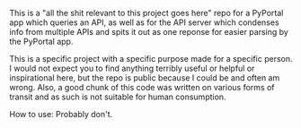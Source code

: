 This is a "all the shit relevant to this project goes here" repo for a PyPortal app which queries an API, as well as for the API server which condenses info from multiple APIs and spits it out as one reponse for easier parsing by the PyPortal app.

This is a specific project with a specific purpose made for a specific person. I would not expect you to find anything terribly useful or helpful or inspirational here, but the repo is public because I could be and often am wrong. Also, a good chunk of this code was written on various forms of transit and as such is not suitable for human consumption.

How to use:
Probably don't.
